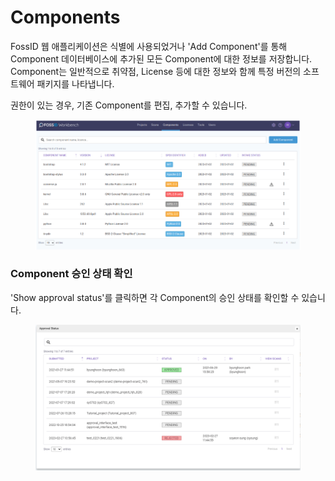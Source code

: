 # Components

FossID 웹 애플리케이션은 식별에 사용되었거나 'Add Component'를 통해 Component 데이터베이스에 추가된 모든 Component에 대한 정보를 저장합니다. Component는 일반적으로 취약점, License 등에 대한 정보와 함께 특정 버전의 소프트웨어 패키지를 나타냅니다.

권한이 있는 경우, 기존 Component를 편집, 추가할 수 있습니다.

<figure><img src="../../../.gitbook/assets/image (169).png" alt=""><figcaption></figcaption></figure>

### Component 승인 상태 확인

'Show approval status'를 클릭하면 각 Component의 승인 상태를 확인할 수 있습니다.

<figure><img src="../../../.gitbook/assets/image (125).png" alt=""><figcaption></figcaption></figure>
